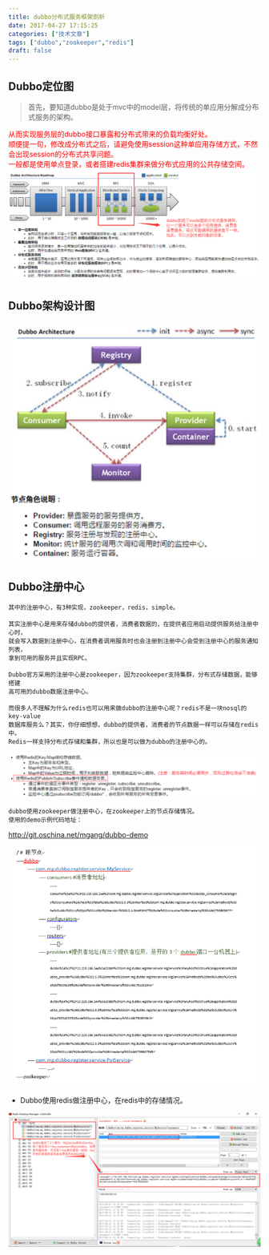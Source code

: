 ```yaml
---
title: dubbo分布式服务框架剖析
date: 2017-04-27 17:15:25
categories: ["技术文章"]
tags: ["dubbo","zookeeper","redis"]
draft: false
---
```


## Dubbo定位图
>首先，要知道dubbo是处于mvc中的model层，将传统的单应用分解成分布式服务的架构。
<div style="color:red;">
从而实现服务层的dubbo接口暴露和分布式带来的负载均衡好处。<br/>
顺便提一句，修改成分布式之后，请避免使用session这种单应用存储方式，不然会出现session的分布式共享问题。<br/>
一般都是使用单点登录，或者搭建redis集群来做分布式应用的公共存储空间。<br/>
</div>
<!--more-->
<img src="/mb/images/dubbo-dw.png"/>

## Dubbo架构设计图
 
<img src="/mb/images/dubbo-jg.png"/>

## Dubbo注册中心

	其中的注册中心，有3种实现，zookeeper，redis，simple。

	其实注册中心是用来存储dubbo的提供者，消费者数据的，在提供者应用启动提供服务给注册中心时，
	就会写入数据到注册中心，在消费者调用服务时也会注册到注册中心会受到注册中心的服务通知列表，
	拿到可用的服务并且实现RPC。

	Dubbo官方采用的注册中心是zookeeper，因为zookeeper支持集群，分布式存储数据，能够搭建
	高可用的dubbo数据注册中心。

	而很多人不理解为什么redis也可以用来做dubbo的注册中心呢？redis不是一块nosql的key-value
	数据库服务么？其实，你仔细想想，dubbo的提供者，消费者的节点数据一样可以存储在redis中。
	Redis一样支持分布式存储和集群，所以也是可以做为dubbo的注册中心的。

<img src="/mb/images/dubbo-redis.png"/>

	dubbo使用zookeeper做注册中心，在zookeeper上的节点存储情况。
	使用的demo示例代码地址： 

<a href="http://git.oschina.net/mgang/dubbo-demo">http://git.oschina.net/mgang/dubbo-demo</a>

<img src="/mb/images/dubbo-zk.png" />

* Dubbo使用redis做注册中心，在redis中的存储情况。

<img src="/mb/images/dubbo-redis-zx.png" />






